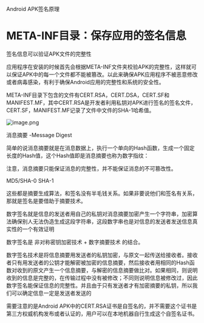 Android APK签名原理

# META-INF目录：保存应用的签名信息

签名信息可以验证APK文件的完整性

应用程序在安装的时候首先会根据META-INF文件夹校验APK的完整性，这样就可以保证APK中的每一个文件都不能被篡改。以此来确保APK应用程序不被恶意修改或者病毒感染，有利于确保Android应用的完整性和系统的安全性。

META-INF目录下包含的文件有CERT.RSA，CERT.DSA，CERT.SF和MANIFEST.MF，其中CERT.RSA是开发者利用私钥对APK进行签名的签名文件，CERT.SF，MANIFEST.MF记录了文件中文件的SHA-1哈希值。 

![image.png](https://upload-images.jianshu.io/upload_images/1460468-d7f391f36849b755.png?imageMogr2/auto-orient/strip%7CimageView2/2/w/1240)


消息摘要 -Message Digest

简单的说消息摘要就是在消息数据上，执行一个单向的Hash函数，生成一个固定长度的Hash值，这个Hash值即是消息摘要也称为数字指纹： 


注意，消息摘要只能保证消息的完整性，并不能保证消息的不可篡改性。

MD5/SHA-0 SHA-1

这些都是摘要生成算法，和签名没有半毛钱关系。如果非要说他们和签名有关系，那就是签名是要借助于摘要技术。

数字签名就是信息的发送者用自己的私钥对消息摘要加密产生一个字符串，加密算法确保别人无法伪造生成这段字符串，这段数字串也是对信息的发送者发送信息真实性的一个有效证明

数字签名是 非对称密钥加密技术 + 数字摘要技术 的结合。

数字签名技术是将信息摘要用发送者的私钥加密，与原文一起传送给接收者。接收者只有用发送者的公钥才能解密被加密的信息摘要，然后接收者用相同的Hash函数对收到的原文产生一个信息摘要，与解密的信息摘要做比对。如果相同，则说明收到的信息是完整的，在传输过程中没有被修改；不同则说明信息被修改过，因此数字签名能保证信息的完整性。并且由于只有发送者才有加密摘要的私钥，所以我们可以确定信息一定是发送者发送的

需要注意的是Android APK中的CERT.RSA证书是自签名的，并不需要这个证书是第三方权威机构发布或者认证的，用户可以在本地机器自行生成这个自签名证书。